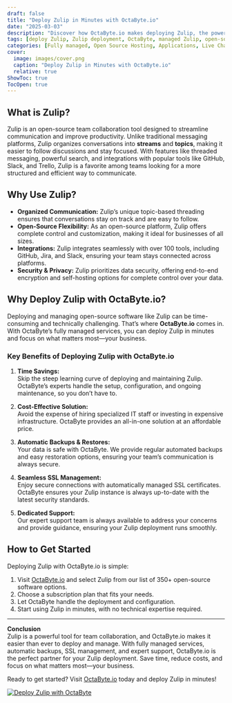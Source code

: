 ```yaml
---
draft: false
title: "Deploy Zulip in Minutes with OctaByte.io"
date: "2025-03-03"
description: "Discover how OctaByte.io makes deploying Zulip, the powerful open-source team collaboration tool, effortless and hassle-free. Save time, reduce costs, and enjoy fully managed services with automatic backups, SSL management, and expert support."
tags: [deploy Zulip, Zulip deployment, OctaByte, managed Zulip, open-source team collaboration, Zulip benefits, managed open-source software, Zulip hosting, Zulip setup, OctaByte Zulip]
categories: [Fully managed, Open Source Hosting, Applications, Live Chat]
cover:
  image: images/cover.png
  caption: "Deploy Zulip in Minutes with OctaByte.io"
  relative: true
ShowToc: true
TocOpen: true
---
```



## What is Zulip?

Zulip is an open-source team collaboration tool designed to streamline communication and improve productivity. Unlike traditional messaging platforms, Zulip organizes conversations into **streams** and **topics**, making it easier to follow discussions and stay focused. With features like threaded messaging, powerful search, and integrations with popular tools like GitHub, Slack, and Trello, Zulip is a favorite among teams looking for a more structured and efficient way to communicate.

## Why Use Zulip?

- **Organized Communication:** Zulip’s unique topic-based threading ensures that conversations stay on track and are easy to follow.
- **Open-Source Flexibility:** As an open-source platform, Zulip offers complete control and customization, making it ideal for businesses of all sizes.
- **Integrations:** Zulip integrates seamlessly with over 100 tools, including GitHub, Jira, and Slack, ensuring your team stays connected across platforms.
- **Security & Privacy:** Zulip prioritizes data security, offering end-to-end encryption and self-hosting options for complete control over your data.

## Why Deploy Zulip with OctaByte.io?

Deploying and managing open-source software like Zulip can be time-consuming and technically challenging. That’s where **OctaByte.io** comes in. With OctaByte’s fully managed services, you can deploy Zulip in minutes and focus on what matters most—your business.

### Key Benefits of Deploying Zulip with OctaByte.io

1. **Time Savings:**  
   Skip the steep learning curve of deploying and maintaining Zulip. OctaByte’s experts handle the setup, configuration, and ongoing maintenance, so you don’t have to.

2. **Cost-Effective Solution:**  
   Avoid the expense of hiring specialized IT staff or investing in expensive infrastructure. OctaByte provides an all-in-one solution at an affordable price.

3. **Automatic Backups & Restores:**  
   Your data is safe with OctaByte. We provide regular automated backups and easy restoration options, ensuring your team’s communication is always secure.

4. **Seamless SSL Management:**  
   Enjoy secure connections with automatically managed SSL certificates. OctaByte ensures your Zulip instance is always up-to-date with the latest security standards.

5. **Dedicated Support:**  
   Our expert support team is always available to address your concerns and provide guidance, ensuring your Zulip deployment runs smoothly.

## How to Get Started

Deploying Zulip with OctaByte.io is simple:

1. Visit [OctaByte.io](https://octabyte.io) and select Zulip from our list of 350+ open-source software options.
2. Choose a subscription plan that fits your needs.
3. Let OctaByte handle the deployment and configuration.
4. Start using Zulip in minutes, with no technical expertise required.

---

**Conclusion**  
Zulip is a powerful tool for team collaboration, and OctaByte.io makes it easier than ever to deploy and manage. With fully managed services, automatic backups, SSL management, and expert support, OctaByte.io is the perfect partner for your Zulip deployment. Save time, reduce costs, and focus on what matters most—your business.

Ready to get started? Visit [OctaByte.io](https://octabyte.io) today and deploy Zulip in minutes!

[![Deploy Zulip with OctaByte](/images/deploy-on-octabyte.png)](https://octabyte.io/fully-managed-open-source-services/applications/live-chat/zulip)